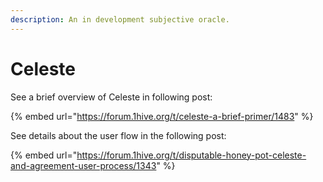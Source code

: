 ```yaml
---
description: An in development subjective oracle.
---
```


# Celeste

See a brief overview of Celeste in following post:

{% embed url="https://forum.1hive.org/t/celeste-a-brief-primer/1483" %}

See details about the user flow in the following post:

{% embed url="https://forum.1hive.org/t/disputable-honey-pot-celeste-and-agreement-user-process/1343" %}

